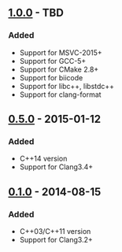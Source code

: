 ## [1.0.0] - TBD
### Added
- Support for MSVC-2015+
- Support for GCC-5+
- Support for CMake 2.8+
- Support for biicode
- Support for libc++, libstdc++
- Support for clang-format

## [0.5.0] - 2015-01-12
### Added
- C++14 version
- Support for Clang3.4+

## [0.1.0] - 2014-08-15
### Added
- C++03/C++11 version
- Support for Clang3.2+

[1.0.0]: https://github.com/krzysztof-jusiak/di/compare/v0.5.0...v1.0.0
[0.5.0]: https://github.com/krzysztof-jusiak/di/compare/v0.1.0...v0.5.0
[0.1.0]: https://github.com/krzysztof-jusiak/di/tree/v0.1.0
